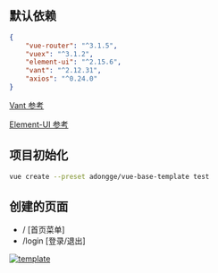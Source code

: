 ## 默认依赖
``` json
{
    "vue-router": "^3.1.5",
    "vuex": "^3.1.2",
    "element-ui": "^2.15.6",
    "vant": "^2.12.31",
    "axios": "^0.24.0"
}
```

[Vant 参考](https://youzan.github.io/vant/?source=vuejsorg#/zh-CN/home)

[Element-UI 参考](https://element.eleme.cn/#/zh-CN/component/installation)


## 项目初始化
``` Bash
vue create --preset adongge/vue-base-template test
```

## 创建的页面
- / [首页菜单]
- /login [登录/退出]

 [![template](https://adong.wiki/static/images/md/2021110102.png)](https://adong.wiki/static/images/md/2021110102.png)
